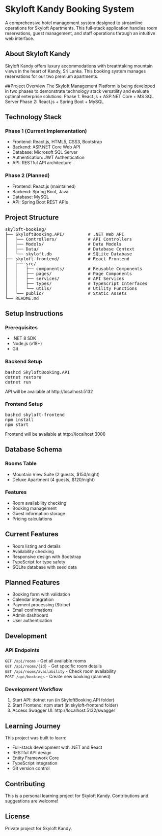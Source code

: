 # Skyloft Kandy Booking System
A comprehensive hotel management system designed to streamline operations for Skyloft Apartments. This full-stack application handles room reservations, guest management, and staff operations through an intuitive web interface.

## About Skyloft Kandy
Skyloft Kandy offers luxury accommodations with breathtaking mountain views in the heart of Kandy, Sri Lanka. This booking system manages reservations for our two premium apartments.

##Project Overview
The Skyloft Management Platform is being developed in two phases to demonstrate technology stack versatility and evaluate optimal enterprise solutions:
Phase 1: React.js + ASP.NET Core + MS SQL Server
Phase 2: React.js + Spring Boot + MySQL

## Technology Stack
### Phase 1 (Current Implementation)

- Frontend: React.js, HTML5, CSS3, Bootstrap
- Backend: ASP.NET Core Web API
- Database: Microsoft SQL Server
- Authentication: JWT Authentication
- API: RESTful API architecture

### Phase 2 (Planned)

- Frontend: React.js (maintained)
- Backend: Spring Boot, Java
- Database: MySQL
- API: Spring Boot REST APIs

## Project Structure
<pre>skyloft-booking/
├── SkyloftBooking.API/         # .NET Web API
│   ├── Controllers/            # API Controllers
│   ├── Models/                 # Data Models
│   ├── Data/                   # Database Context
│   └── skyloft.db              # SQLite Database
├── skyloft-frontend/           # React Frontend
│   ├── src/
│   │   ├── components/         # Reusable Components
│   │   ├── pages/              # Page Components
│   │   ├── services/           # API Services
│   │   ├── types/              # TypeScript Interfaces
│   │   └── utils/              # Utility Functions
│   └── public/                 # Static Assets
└── README.md</pre>

## Setup Instructions
### Prerequisites

- .NET 8 SDK
- Node.js (v18+)
- Git

### Backend Setup
<pre>bashcd SkyloftBooking.API
dotnet restore
dotnet run</pre>
API will be available at http://localhost:5132

### Frontend Setup
<pre>bashcd skyloft-frontend
npm install
npm start</pre>
Frontend will be available at http://localhost:3000

## Database Schema
### Rooms Table

- Mountain View Suite (2 guests, $150/night)
- Deluxe Apartment (4 guests, $120/night)

### Features

- Room availability checking
- Booking management
- Guest information storage
- Pricing calculations

## Current Features
- Room listing and details
- Availability checking
- Responsive design with Bootstrap
- TypeScript for type safety
- SQLite database with seed data

## Planned Features
- Booking form with validation
- Calendar integration
- Payment processing (Stripe)
- Email confirmations
- Admin dashboard
- User authentication

## Development
### API Endpoints

`GET /api/rooms` - Get all available rooms</br>
`GET /api/rooms/{id}` - Get specific room details</br>
`GET /api/rooms/availability` - Check room availability</br>
`POST /api/bookings` - Create new booking (planned)</br>

### Development Workflow

1. Start API: dotnet run (in SkyloftBooking.API folder)
2. Start Frontend: npm start (in skyloft-frontend folder)
3. Access Swagger UI: http://localhost:5132/swagger

## Learning Journey
This project was built to learn:

- Full-stack development with .NET and React
- RESTful API design
- Entity Framework Core
- TypeScript integration
- Git version control

## Contributing
This is a personal learning project for Skyloft Kandy. Contributions and suggestions are welcome!
## License
Private project for Skyloft Kandy.
